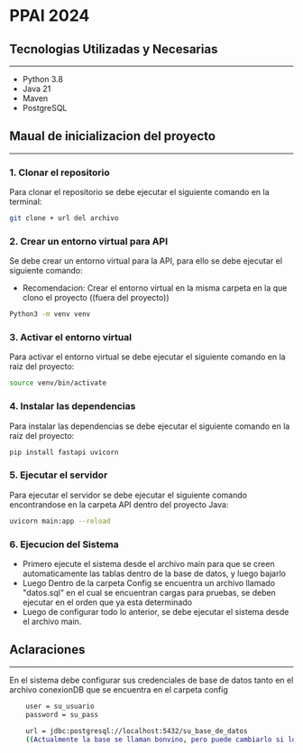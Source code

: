 # PPAI 2024

## Tecnologias Utilizadas y Necesarias

---

* Python 3.8
* Java 21
* Maven
* PostgreSQL



## Maual de inicializacion del proyecto

--- 

### 1. Clonar el repositorio
Para clonar el repositorio se debe ejecutar el siguiente comando en la terminal:
```bash
git clone + url del archivo
``` 
### 2. Crear un entorno virtual para API
Se debe crear un entorno virtual para la API, para ello se debe ejecutar el siguiente comando:

- Recomendacion: Crear el entorno virtual en la misma carpeta en la que clono el proyecto ((fuera del proyecto))
```bash
Python3 -m venv venv
```

### 3. Activar el entorno virtual
Para activar el entorno virtual se debe ejecutar el siguiente comando en la raiz del proyecto:
```bash
source venv/bin/activate
```

### 4. Instalar las dependencias
Para instalar las dependencias se debe ejecutar el siguiente comando en la raiz del proyecto:
```bash
pip install fastapi uvicorn
```

### 5. Ejecutar el servidor
Para ejecutar el servidor se debe ejecutar el siguiente comando encontrandose en la carpeta API dentro del proyecto Java:
```bash
uvicorn main:app --reload
```

### 6. Ejecucion del Sistema

- Primero ejecute el sistema desde el archivo main para que se creen automaticamente las tablas dentro de la base de datos, y luego bajarlo
- Luego Dentro de la carpeta Config se encuentra un archivo llamado "datos.sql" en el cual se encuentran cargas para pruebas, se deben ejecutar en el orden que ya esta determinado
- Luego de configurar todo lo anterior, se debe ejecutar el sistema desde el archivo main.


## Aclaraciones

---

En el sistema debe configurar sus credenciales de base de datos tanto en el archivo conexionDB que se encuentra en el carpeta config
```bash
    user = su_usuario
    password = su_pass
    
    url = jdbc:postgresql://localhost:5432/su_base_de_datos 
    ((Actualmente la base se llaman bonvino, pero puede cambiarlo si lo desea))
```
